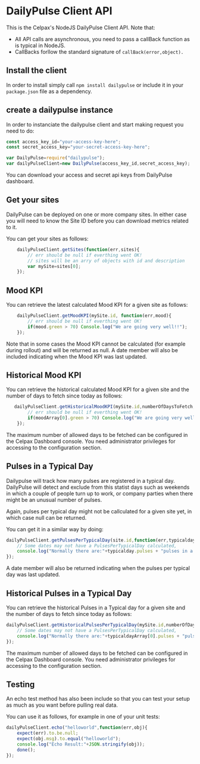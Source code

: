 # DailyPulse Client API

This is the Celpax's NodeJS DailyPulse Client API. Note that:

- All API calls are asynchronous, you need to pass a callBack function as is typical in NodeJS.
- CallBacks forllow the standard signature of `callBack(error,object).`

## Install the client

In order to install simply call `npm install dailypulse` or include it in your `package.json` file as a dependency.

## create a dailypulse instance

In order to instanciate the dailypulse client and start making request you need to do:

```javascript
const access_key_id="your-access-key-here";
const secret_access_key="your-secret-access-key-here";

var DailyPulse=require("dailypulse");
var dailyPulseClient=new DailyPulse(access_key_id,secret_access_key);
```
You can download your access and secret api keys from DailyPulse dashboard.

## Get your sites

DailyPulse can be deployed on one or more company sites. In either case you will need to know the Site ID before you can download metrics related to it.

You can get your sites as follows:
```javascript
    dailyPulseClient.getSites(function(err,sites){
        // err should be null if everthing went OK!
        // sites will be an arry of objects with id and description
        var mySite=sites[0];
    });
```

## Mood KPI

You can retrieve the latest calculated Mood KPI for a given site as follows:

```javascript
    dailyPulseClient.getMoodKPI(mySite.id, function(err,mood){
        // err should be null if everthing went OK!
        if(mood.green > 70) Console.log("We are going very well!!");
    });
```

Note that in some cases the Mood KPI cannot be calculated (for example during rollout) and will be returned as null. A date member will also be included indicating when the Mood KPI was last updated.

## Historical Mood KPI

You can retrieve the historical calculated Mood KPI for a given site and the number of days to fetch since today as follows:

```javascript
   dailyPulseClient.getHistoricalMoodKPI(mySite.id,numberOfDaysToFetch,function(err,moodArray){ 
        // err should be null if everthing went OK!
        if(moodArray[0].green > 70) Console.log("We are going very well!!");
    });
```

The maximum number of allowed days to be fetched can be configured in the Celpax Dashboard console. You need administrator privileges for accessing to the configuration section. 


## Pulses in a Typical Day

Dailypulse will track how many pulses are registered in a typical day. DailyPulse will detect and exclude from this statist days such as weekends in which a couple of people turn up to work, or company parties when there might be an unusual number of pulses.

Again, pulses per typical day might not be callculated for a given site yet, in which case null can be returned.

You can get it in a similar way by doing:

```javascript
dailyPulseClient.getPulsesPerTypicalDay(site.id,function(err,typicalday){
    // Some dates may not have a PulsesPerTypicalDay calculated,
    console.log("Normally there are:"+typicalday.pulses + "pulses in a typical day");
});
```
A date member will also be returned indicating when the pulses per typical day was last updated.

## Historical Pulses in a Typical Day

You can retrieve the historical Pulses in a Typical day for a given site and the number of days to fetch since today as follows:

```javascript
dailyPulseClient.getHistoricalPulsesPerTypicalDay(mySite.id,numberOfDaysToFetch,function(err,typicaldayArray){
    // Some dates may not have a PulsesPerTypicalDay calculated,
    console.log("Normally there are:"+typicaldayArray[0].pulses + "pulses in a typical day");
});
```

The maximum number of allowed days to be fetched can be configured in the Celpax Dashboard console. You need administrator privileges for accessing to the configuration section. 



## Testing

An echo test method has also been include so that you can test your setup as much as you want before pulling real data.

You can use it as follows, for example in one of your unit tests:

```javascript
dailyPulseClient.echo("helloworld",function(err,obj){
    expect(err).to.be.null;
    expect(obj.msg).to.equal("helloworld");
    console.log("Echo Result:"+JSON.stringify(obj));
    done();
});
```



